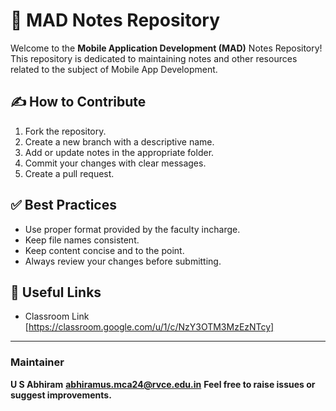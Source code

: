 # 📱 MAD Notes Repository

Welcome to the **Mobile Application Development (MAD)** Notes Repository! This repository is dedicated to maintaining notes and other resources related to the subject of Mobile App Development.

## ✍️ How to Contribute

1. Fork the repository.
2. Create a new branch with a descriptive name.
3. Add or update notes in the appropriate folder.
4. Commit your changes with clear messages.
5. Create a pull request.

## ✅ Best Practices

- Use proper format provided by the faculty incharge.
- Keep file names consistent.
- Keep content concise and to the point.
- Always review your changes before submitting.

## 📌 Useful Links

- Classroom Link [https://classroom.google.com/u/1/c/NzY3OTM3MzEzNTcy]

---

### Maintainer
**U S Abhiram**
**abhiramus.mca24@rvce.edu.in**
**Feel free to raise issues or suggest improvements.**
